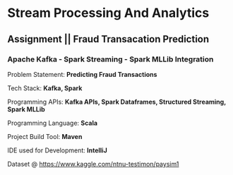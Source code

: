 <h1> Stream Processing And Analytics </h1>

<h2> Assignment || Fraud Transacation Prediction </h2>

<h3>Apache Kafka - Spark Streaming - Spark MLLib Integration</h3>

Problem Statement: 		    __Predicting Fraud Transactions__

Tech Stack: 			    __Kafka, Spark__

Programming APIs: 		    __Kafka APIs, Spark Dataframes, Structured Streaming, Spark MLLib__

Programming Language: 	    __Scala__

Project Build Tool:		    __Maven__

IDE used for Development:	__IntelliJ__

Dataset @ https://www.kaggle.com/ntnu-testimon/paysim1 


